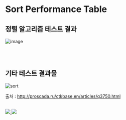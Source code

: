 # Sort Performance Table


## 정렬 알고리즘 테스트 결과

![image](https://user-images.githubusercontent.com/19161231/50416540-97520f00-0864-11e9-8283-173f09afd714.png)

<br/>
<br/>

## 기타 테스트 결과물
![sort](https://user-images.githubusercontent.com/19161231/50416513-74bff600-0864-11e9-9619-dcc9ba58d78e.png)

출처 : http://proscada.ru/ctkbase.en/articles/q3750.html





</br> 
<a href="mailto:dydtjr1994@gmail.com" target="_blank">
  <img src="https://img.shields.io/badge/E--mail-Yongseok%20choi-yellow.svg">
</a>
<a href="https://blog.naver.com/cys_star" target="_blank">
  <img src="https://img.shields.io/badge/Blog-cys__star%27s%20Blog-blue.svg">
</a>
